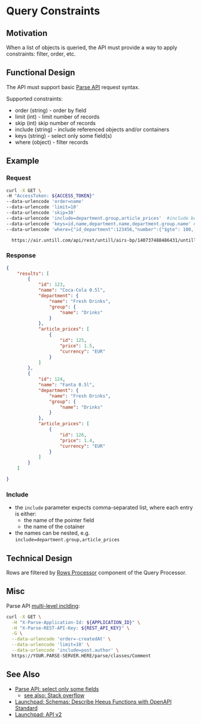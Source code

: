 # Query Constraints
## Motivation
When a list of objects is queried, the API must provide a way to apply constraints: filter, order, etc. 

## Functional Design
The API must support basic [Parse API](https://docs.parseplatform.org/rest/guide/#queries) request syntax.

Supported constraints:
- order (string) - order by field
- limit (int) - limit number of records
- skip (int) skip number of records
- include (string) - include referenced objects and/or containers
- keys (string) - select only some field(s)
- where (object) - filter records

## Example

### Request
```bash
curl -X GET \
-H "AccessToken: ${ACCESS_TOKEN}"
--data-urlencode 'order=name'
--data-urlencode 'limit=10'
--data-urlencode 'skip=30'
--data-urlencode 'include=department.group,article_prices'  #include both department and group; include article_prices container
--data-urlencode 'keys=id,name,department.name,department.group.name' #select only some fields
--data-urlencode 'where={"id_department":123456,"number":{"$gte": 100, "$lte": 200}}'

  https://air.untill.com/api/rest/untill/airs-bp/140737488486431/untill.articles
```

### Response
```json
{
    "results": [
        {
            "id": 123,
            "name": "Coca-Cola 0.5l",
            "department": {
                "name": "Fresh Drinks",
                "group": {
                    "name": "Drinks"
                }
            },
            "article_prices": [
                {
                    "id": 125,
                    "price": 1.5,
                    "currency": "EUR"
                }
            ]
        },
        {
            "id": 124,
            "name": "Fanta 0.5l",
            "department": {
                "name": "Fresh Drinks",
                "group": {
                    "name": "Drinks"
                }
            },
            "article_prices": [
                {
                    "id": 126,
                    "price": 1.4,
                    "currency": "EUR"
                }
            ]
        }
    ]

}
```

### Include
- the `include` parameter expects comma-separated list, where each entry is either:
    - the name of the pointer field 
    - the name of the cotainer
- the names can be nested, e.g. `include=department.group,article_prices`

## Technical Design
Rows are filtered by [Rows Processor](../design/qp.md#rows-processor-1) component of the Query Processor. 

## Misc

Parse API [multi-level inclding](https://docs.parseplatform.org/rest/guide/#relational-queries):
```bash
curl -X GET \
  -H "X-Parse-Application-Id: ${APPLICATION_ID}" \
  -H "X-Parse-REST-API-Key: ${REST_API_KEY}" \
  -G \
  --data-urlencode 'order=-createdAt' \
  --data-urlencode 'limit=10' \
  --data-urlencode 'include=post.author' \
  https://YOUR.PARSE-SERVER.HERE/parse/classes/Comment
```

## See Also
- [Parse API: select only some fields](http://parseplatform.org/Parse-SDK-JS/api/3.4.2/Parse.Query.html#select)
    - [see also: Stack overflow](https://stackoverflow.com/questions/61100282/parse-server-select-a-few-fields-from-included-object)
- [Launchpad: Schemas: Describe Heeus Functions with OpenAPI Standard](https://dev.heeus.io/launchpad/#!19069)
- [Launchpad: API v2](https://dev.heeus.io/launchpad/#!23905)
